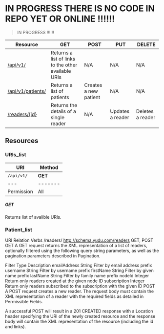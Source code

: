 # IN PROGRESS THERE IS NO CODE IN REPO YET OR ONLINE !!!!!!
> IN PROGRESS !!!!!!



| Resource                                              | GET                                                 | POST                                  | PUT                               | DELETE                                      |
| ----------------------------------------------------- | --------------------------------------------------- | ------------------------------------- | --------------------------------- | ------------------------------------------- |
| [/api/v1/](#URIs_list)                             | Returns a list of links to the other available URIs | N/A                                   | N/A                               | N/A                                         |
| [/api/v1/patients/](#Patient_list)                                 | Returns a list of patients                           | Creates a new patient                  | N/A                               | N/A                                         |
| [/readers/{id}](#reader)                             | Returns the details of a single reader              | N/A                                   | Updates a reader                  | Deletes a reader                            |


## Resources
### URIs_list

| URI | Method   |
| --- |  ------- |
| `/api/v1/`  | **GET** |
| --- |  ------- |
| Permission | All      | 
##### GET

Returns list of avalible URIs.

### Patient_list
URI	Relation	Verbs
/readers/	http://schema.yudu.com/readers	GET, POST
GET
A GET request returns the XML representation of a list of readers, optionally filtered using the following query string parameters, as well as the pagination parameters described in Pagination.

Filter	Type	Description
emailAddress	String	Filter by email address prefix
username	String	Filter by username prefix
firstName	String	Filter by given name prefix
lastName	String	Filter by family name prefix
nodeId	Integer	Return only readers created at the given node ID
subscription	Integer	Return only readers subscribed to the subscription with the given ID
POST
A POST request creates a new reader. The request body must contain the XML representation of a reader with the required fields as detailed in Permissible Fields.

A successful POST will result in a 201 CREATED response with a Location header specifying the URI of the newly created resource and the response body will contain the XML representation of the resource (including the id and links).
